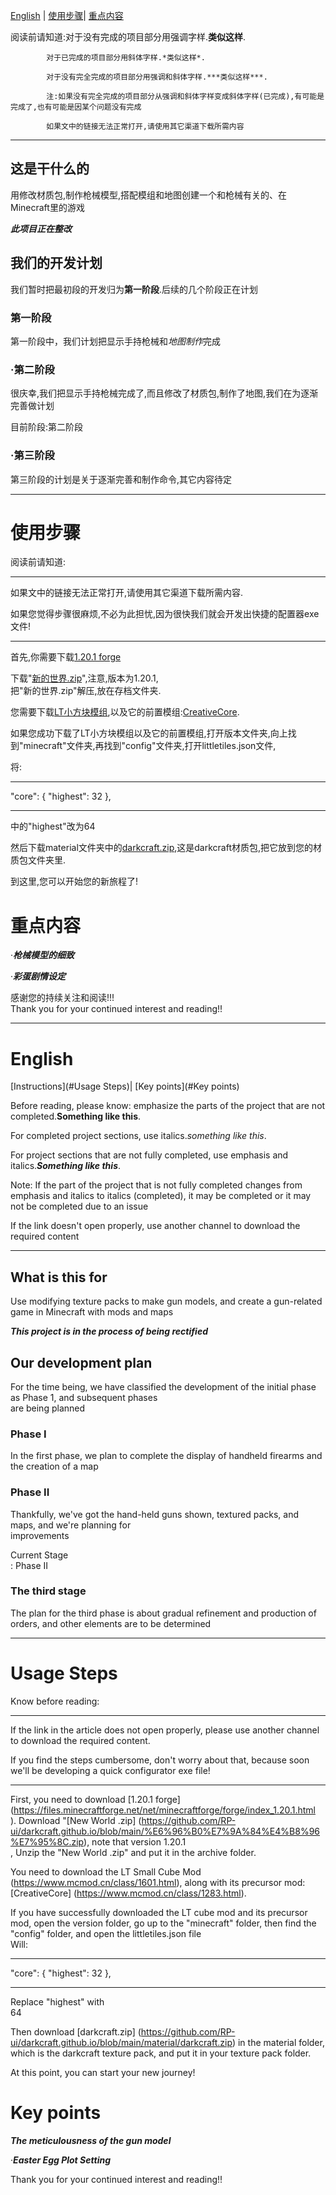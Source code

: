[English](#English) | 
[使用步骤](#使用步骤)|
[重点内容](#重点内容)<br>

阅读前请知道:对于没有完成的项目部分用强调字样.**类似这样**.<br>

            对于已完成的项目部分用斜体字样.*类似这样*.

            对于没有完全完成的项目部分用强调和斜体字样.***类似这样***.

            注:如果没有完全完成的项目部分从强调和斜体字样变成斜体字样(已完成),有可能是完成了,也有可能是因某个问题没有完成

            如果文中的链接无法正常打开,请使用其它渠道下载所需内容

____________________________________________________________________________________________________________________


## 这是干什么的<br>
用修改材质包,制作枪械模型,搭配模组和地图创建一个和枪械有关的、在Minecraft里的游戏<br>

***此项目正在整改***<br>

## 我们的开发计划

我们暂时把最初段的开发归为**第一阶段**.后续的几个阶段正在计划<br>

### 第一阶段

第一阶段中，我们计划把显示手持枪械和*地图制作*完成<br>

### ·第二阶段

很庆幸,我们把显示手持枪械完成了,而且修改了材质包,制作了地图,我们在为逐渐完善做计划<br>

目前阶段:第二阶段<br>

### ·第三阶段

第三阶段的计划是关于逐渐完善和制作命令,其它内容待定

__________________________________________________________________________________________________________________________________________

# 使用步骤

阅读前请知道:
____________________________________________

如果文中的链接无法正常打开,请使用其它渠道下载所需内容.<br>

如果您觉得步骤很麻烦,不必为此担忧,因为很快我们就会开发出快捷的配置器exe文件!

____________________________________________

首先,你需要下载[1.20.1 forge](https://files.minecraftforge.net/net/minecraftforge/forge/index_1.20.1.html)<br>

下载"[新的世界.zip](https://github.com/RP-ui/darkcraft.github.io/blob/main/%E6%96%B0%E7%9A%84%E4%B8%96%E7%95%8C.zip)",注意,版本为1.20.1,<br>
把"新的世界.zip"解压,放在存档文件夹.<br>


您需要下载[LT小方块模组](https://www.mcmod.cn/class/1601.html),以及它的前置模组:[CreativeCore](https://www.mcmod.cn/class/1283.html).<br>


如果您成功下载了LT小方块模组以及它的前置模组,打开版本文件夹,向上找到"minecraft"文件夹,再找到"config"文件夹,打开littletiles.json文件,<br>

将:
___________________________________
"core": {
    "highest": 32
  },
___________________________________

中的"highest"改为64<br>

然后下载material文件夹中的[darkcraft.zip](https://github.com/RP-ui/darkcraft.github.io/blob/main/material/darkcraft.zip),这是darkcraft材质包,把它放到您的材质包文件夹里.<br>

到这里,您可以开始您的新旅程了!

# 重点内容

·***枪械模型的细致***

·***彩蛋剧情设定***




感谢您的持续关注和阅读!!!<br>
Thank you for your continued interest and reading!!


____________________________________________________________________________________________________________________

# English

[Instructions](#Usage Steps)|
[Key points](#Key points)<br>

Before reading, please know: emphasize the parts of the project that are not completed.**Something like this**. <br>

For completed project sections, use italics.*something like this*.

For project sections that are not fully completed, use emphasis and italics.***Something like this***.

Note: If the part of the project that is not fully completed changes from emphasis and italics to italics (completed), it may be completed or it may not be completed due to an issue

If the link doesn't open properly, use another channel to download the required content

____________________________________________________________________________________________________________________

## What is this for<br>
Use modifying texture packs to make gun models, and create a gun-related game in Minecraft with mods and maps<br>


***This project is in the process of being rectified***

## Our development plan

For the time being, we have classified the development of the initial phase as Phase 1, and subsequent phases <br>are being planned

### Phase I

In the first phase, we plan to complete the display of handheld firearms and the creation of a map<br>

### Phase II

Thankfully, we've got the hand-held guns shown, textured packs, and maps, and we're planning for <br>improvements

Current Stage<br>: Phase II

### The third stage

The plan for the third phase is about gradual refinement and production of orders, and other elements are to be determined

__________________________________________________________________________________________________________________________________________

# Usage Steps

Know before reading:
____________________________________________

If the link in the article does not open properly, please use another channel to download the required content. <br>

If you find the steps cumbersome, don't worry about that, because soon we'll be developing a quick configurator exe file!

____________________________________________

First, you need to download [1.20.1 forge] (https://files.minecraftforge.net/net/minecraftforge/forge/index_1.20.1.html<br>).
Download "[New World .zip] (https://github.com/RP-ui/darkcraft.github.io/blob/main/%E6%96%B0%E7%9A%84%E4%B8%96%E7%95%8C.zip), note that version 1.20.1<br>,
Unzip the "New World .zip" and put it in the archive folder. <br>

You need to download the LT Small Cube Mod (https://www.mcmod.cn/class/1601.html), along with its precursor mod: [CreativeCore] (https://www.mcmod.cn/class/1283.html). <br>

If you have successfully downloaded the LT cube mod and its precursor mod, open the version folder, go up to the "minecraft" folder, then find the "config" folder, and open the littletiles.json file<br>
Will:
___________________________________
"core": {
    "highest": 32
  },
___________________________________

Replace "highest" with <br>64

Then download [darkcraft.zip] (https://github.com/RP-ui/darkcraft.github.io/blob/main/material/darkcraft.zip) in the material folder, which is the darkcraft texture pack, and put it in your texture pack folder. <br>

At this point, you can start your new journey!


# Key points

***The meticulousness of the gun model***

·***Easter Egg Plot Setting***


Thank you for your continued interest and reading!! <br>
